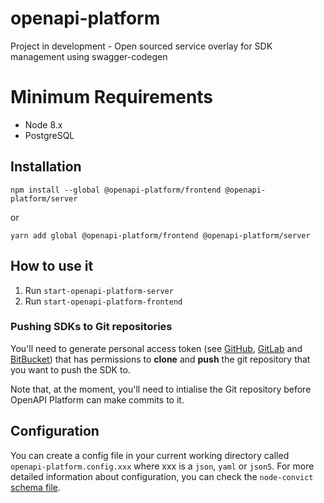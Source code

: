 # openapi-platform
Project in development - Open sourced service overlay for SDK management using swagger-codegen

# Minimum Requirements
- Node 8.x
- PostgreSQL

## Installation
```
npm install --global @openapi-platform/frontend @openapi-platform/server
```
or
```
yarn add global @openapi-platform/frontend @openapi-platform/server
```

## How to use it
1. Run `start-openapi-platform-server`
2. Run `start-openapi-platform-frontend`

### Pushing SDKs to Git repositories
You'll need to generate personal access token (see [GitHub](https://help.github.com/articles/creating-a-personal-access-token-for-the-command-line/), [GitLab](https://docs.gitlab.com/ee/user/profile/personal_access_tokens.html) and [BitBucket](https://confluence.atlassian.com/bitbucketserver/personal-access-tokens-939515499.html))
that has permissions to **clone** and **push** the git repository that you want to push the SDK to.

Note that, at the moment, you'll need to intialise the Git repository before OpenAPI Platform can make commits to it.

## Configuration
You can create a config file in your current working directory called `openapi-platform.config.xxx` where xxx is a `json`, `yaml` or `json5`. 
For more detailed information about configuration, you can check the `node-convict` [schema file](./packages/config/src/schema.ts).
